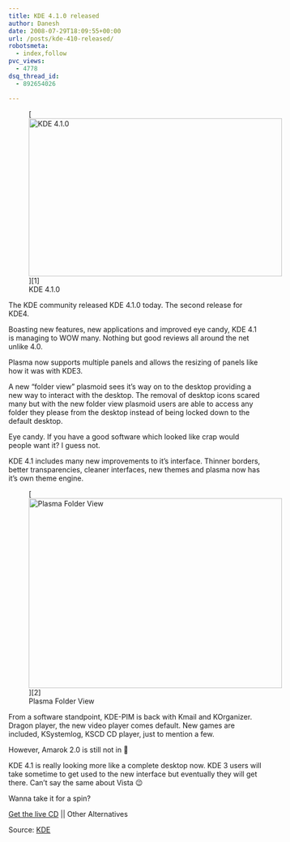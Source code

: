 ```yaml
---
title: KDE 4.1.0 released
author: Danesh
date: 2008-07-29T18:09:55+00:00
url: /posts/kde-410-released/
robotsmeta:
  - index,follow
pvc_views:
  - 4778
dsq_thread_id:
  - 892654026

---
```

<figure id="attachment_729" aria-describedby="caption-attachment-729" style="width: 500px" class="wp-caption alignnone">[<img loading="lazy" class="size-medium wp-image-729" title="KDE 4.1.0" src="/wp-content/uploads/2008/07/142661-500x312.png" alt="KDE 4.1.0" width="500" height="312" srcset="/wp-content/uploads/2008/07/142661-500x312.png 500w, /wp-content/uploads/2008/07/142661.png 1280w" sizes="(max-width: 500px) 100vw, 500px" />][1]<figcaption id="caption-attachment-729" class="wp-caption-text">KDE 4.1.0</figcaption></figure>

The KDE community released KDE 4.1.0 today. The second release for KDE4.

Boasting new features, new applications and improved eye candy, KDE 4.1 is managing to WOW many. Nothing but good reviews all around the net unlike 4.0.

Plasma now supports multiple panels and allows the resizing of panels like how it was with KDE3.

A new &#8220;folder view&#8221; plasmoid sees it&#8217;s way on to the desktop providing a new way to interact with the desktop. The removal of desktop icons scared many but with the new folder view plasmoid users are able to access any folder they please from the desktop instead of being locked down to the default desktop.

Eye candy. If you have a good software which looked like crap would people want it? I guess not.

KDE 4.1 includes many new improvements to it&#8217;s interface. Thinner borders, better transparencies, cleaner interfaces, new themes and plasma now has it&#8217;s own theme engine.

<figure id="attachment_730" aria-describedby="caption-attachment-730" style="width: 500px" class="wp-caption alignnone">[<img loading="lazy" class="size-medium wp-image-730" title="plasma folder view" src="/wp-content/uploads/2008/07/plasma-folderview_thumb-500x375.png" alt="Plasma Folder View" width="500" height="375" srcset="/wp-content/uploads/2008/07/plasma-folderview_thumb-500x375.png 500w, /wp-content/uploads/2008/07/plasma-folderview_thumb.png 540w" sizes="(max-width: 500px) 100vw, 500px" />][2]<figcaption id="caption-attachment-730" class="wp-caption-text">Plasma Folder View</figcaption></figure>

From a software standpoint, KDE-PIM is back with Kmail and KOrganizer. Dragon player, the new video player comes default. New games are included, KSystemlog, KSCD CD player, just to mention a few.

However, Amarok 2.0 is still not in 🙁

KDE 4.1 is really looking more like a complete desktop now. KDE 3 users will take sometime to get used to the new interface but eventually they will get there. Can&#8217;t say the same about Vista 😉

Wanna take it for a spin?

[Get the live CD][3] || Other Alternatives

Source: [KDE][4]

 [1]: /wp-content/uploads/2008/07/142661.png
 [2]: /wp-content/uploads/2008/07/plasma-folderview_thumb.png
 [3]: http://home.kde.org/~binner/kde-four-live/
 [4]: http://www.kde.org/announcements/4.1/